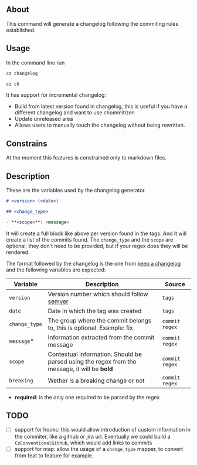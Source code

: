 ## About

This command will generate a changelog following the commiting rules established.

## Usage

In the command line run

```bash
cz changelog
```

```bash
cz ch
```

It has support for incremental changelog:

- Build from latest version found in changelog, this is useful if you have a different changelog and want to use chommitizen
- Update unreleased area
- Allows users to manually touch the changelog without being rewritten.

## Constrains

At the moment this features is constrained only to markdown files.

## Description

These are the variables used by the changelog generator.

```md
# <version> (<date>)

## <change_type>

- **<scope>**: <message>
```

It will create a full block like above per version found in the tags.
And it will create a list of the commits found.
The `change_type` and the `scope` are optional, they don't need to be provided,
but if your regex does they will be rendered.

The format followed by the changelog is the one from [keep a changelog][keepachangelog]
and the following variables are expected:

| Variable      | Description                                                                                    | Source         |
| ------------- | ---------------------------------------------------------------------------------------------- | -------------- |
| `version`     | Version number which should follow [semver][semver]                                            | `tags`         |
| `date`        | Date in which the tag was created                                                              | `tags`         |
| `change_type` | The group where the commit belongs to, this is optional. Example: fix                          | `commit regex` |
| `message`\*   | Information extracted from the commit message                                                  | `commit regex` |
| `scope`       | Contextual information. Should be parsed using the regex from the message, it will be **bold** | `commit regex` |
| `breaking`    | Wether is a breaking change or not                                                             | `commit regex` |

- **required**: is the only one required to be parsed by the regex

## TODO

- [ ] support for hooks: this would allow introduction of custom information in the commiter, like a github or jira url. Eventually we could build a `CzConventionalGithub`, which would add links to commits
- [ ] support for map: allow the usage of a `change_type` mapper, to convert from feat to feature for example.

[keepachangelog]: https://keepachangelog.com/
[semver]: https://semver.org/
